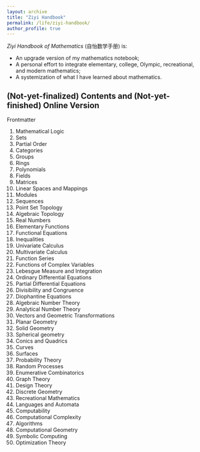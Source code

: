 ```yaml
---
layout: archive
title: "Ziyi Handbook"
permalink: /life/ziyi-handbook/
author_profile: true
---
```

<i>Ziyi Handbook of Mathematics</i> (自怡数学手册) is:
+ An upgrade version of my mathematics notebook;  
+ A personal effort to integrate elementary, college, Olympic, recreational, and modern mathematics;  
+ A systemization of what I have learned about mathematics.

## (Not-yet-finalized) Contents and (Not-yet-finished) Online Version
Frontmatter  
1. Mathematical Logic
2. Sets
3. Partial Order
4. Categories
5. Groups
6. Rings
7. Polynomials
8. Fields
9. Matrices
10. Linear Spaces and Mappings
11. Modules
12. Sequences
13. Point Set Topology
14. Algebraic Topology
15. Real Numbers
16. Elementary Functions
17. Functional Equations
18. Inequalities
19. Univariate Calculus
20. Multivariate Calculus
21. Function Series
22. Functions of Complex Variables
23. Lebesgue Measure and Integration
24. Ordinary Differential Equations
25. Partial Differential Equations
26. Divisibility and Congruence
27. Diophantine Equations
28. Algebraic Number Theory
29. Analytical Number Theory  
30. Vectors and Geometric Transformations
31. Planar Geometry
32. Solid Geometry
33. Spherical geometry
34. Conics and Quadrics
35. Curves
36. Surfaces  
37. Probability Theory
38. Random Processes  
39. Enumerative Combinatorics
40. Graph Theory
41. Design Theory
42. Discrete Geometry
43. Recreational Mathematics  
44. Languages and Automata
45. Computability
46. Computational Complexity
47. Algorithms
48. Computational Geometry
49. Symbolic Computing
50. Optimization Theory
